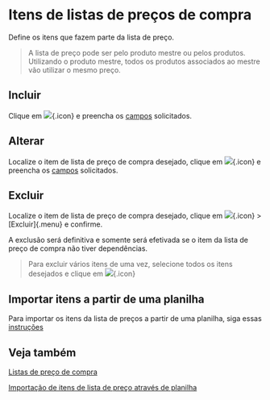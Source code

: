 # Itens de listas de preços de compra

Define os itens que fazem parte da lista de preço.

>A lista de preço pode ser pelo produto mestre ou pelos produtos. Utilizando o produto mestre, todos os produtos associados ao mestre vão utilizar o mesmo preço.

## Incluir

 Clique em ![](https://static.zenerp.app.br/icons/action-create.svg){.icon} e preencha os [campos](priceListItem-edit) solicitados.

## Alterar

Localize o item de lista de preço de compra desejado, clique em ![](https://static.zenerp.app.br/icons/action-update.svg){.icon} e preencha os [campos](priceListItem-edit) solicitados.

## Excluir

Localize o item de lista de preço de compra desejado, clique em ![](https://static.zenerp.app.br/icons/action-more-tr.svg){.icon} > [Excluir]{.menu} e confirme.

A exclusão será definitiva e somente será efetivada se o item da lista de preço de compra não tiver dependências.

>Para excluir vários itens de uma vez, selecione todos os itens desejados e clique em ![](https://static.zenerp.app.br/icons/action-delete.svg){.icon}

## Importar itens a partir de uma planilha

Para importar os itens da lista de preços a partir de uma planilha, siga essas [instruções](/commercial/priceListOpImport)

## Veja também

[Listas de preço de compra](priceList)

[Importação de itens de lista de preço através de planilha](/commercial/priceListOpImport)